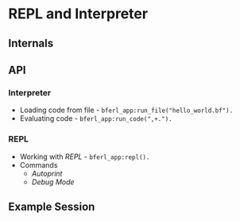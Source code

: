 # REPL and Interpreter

## Internals

## API

### Interpreter

- Loading code from file - `bferl_app:run_file("hello_world.bf").`
- Evaluating code - `bferl_app:run_code(",+.").`

### REPL

- Working with *REPL* - `bferl_app:repl().`
- Commands
  - *Autoprint*
  - *Debug Mode*

## Example Session
